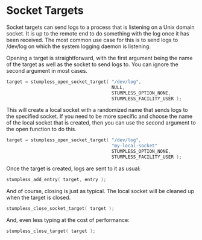 # Socket Targets

Socket targets can send logs to a process that is listening on a Unix domain
socket. It is up to the remote end to do something with the log once it has been
received. The most common use case for this is to send logs to /dev/log on which
the system logging daemon is listening.

Opening a target is straightforward, with the first argument being the name of
the target as well as the socket to send logs to. You can ignore the second
argument in most cases.

```c
target = stumpless_open_socket_target( "/dev/log",
                                       NULL,
                                       STUMPLESS_OPTION_NONE,
                                       STUMPLESS_FACILITY_USER );
```

This will create a local socket with a randomized name that sends logs to the
specified socket. If you need to be more specific and choose the name of the
local socket that is created, then you can use the second argument to the open
function to do this.

```c
target = stumpless_open_socket_target( "/dev/log",
                                       "my-local-socket"
                                       STUMPLESS_OPTION_NONE,
                                       STUMPLESS_FACILITY_USER );
```

Once the target is created, logs are sent to it as usual:

```c
stumpless_add_entry( target, entry );
```

And of course, closing is just as typical. The local socket will be cleaned up
when the target is closed.

```c
stumpless_close_socket_target( target );
```

And, even less typing at the cost of performance:

```c
stumpless_close_target( target );
```
